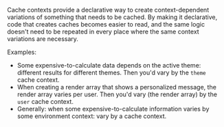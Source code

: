 Cache contexts provide a declarative way to create context-dependent variations of something that needs to be cached. By making it declarative, code that creates caches becomes easier to read, and the same logic doesn't need to be repeated in every place where the same context variations are necessary.

Examples:

* Some expensive-to-calculate data depends on the active theme: different results for different themes. Then you'd vary by the `theme` cache context.
* When creating a render array that shows a personalized message, the render array varies per user. Then you'd vary (the render array) by the `user` cache context.
* Generally: when some expensive-to-calculate information varies by some environment context: vary by a cache context.